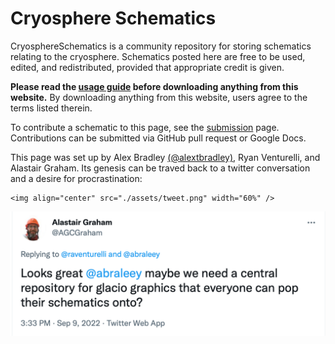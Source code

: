 # Cryosphere Schematics
CryosphereSchematics is a community repository for storing schematics relating to the cryosphere. Schematics posted here are free to be used, edited, and redistributed, provided that appropriate credit is given. 

**Please read the [usage guide](usage.md) before downloading anything from this website.** By downloading anything from this website, users agree to the terms listed therein.

To contribute a schematic to this page, see the [submission](submit.md) page. Contributions can be submitted via GitHub pull request or Google Docs.

This page was set up by Alex Bradley [(@alextbradley)](https://github.com/alextbradley), Ryan Venturelli, and Alastair Graham. Its genesis can be traved back to a twitter conversation and a desire for procrastination:
```@raw html
<img align="center" src="./assets/tweet.png" width="60%" />
```
![hello](assets/tweet.png)






